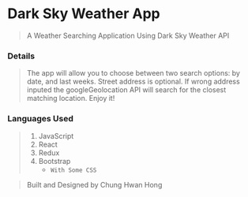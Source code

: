 # Dark Sky Weather App

> A Weather Searching Application Using Dark Sky Weather API


### Details 
> The app will allow you to choose between two search options: by date, and last weeks. 
>Street address is optional. 
>If wrong address inputed the googleGeolocation API will search for the closest matching location. 
>Enjoy it!

### Languages Used

> 1. JavaScript
> 1. React
> 1. Redux 
> 1. Bootstrap
>    - `With Some CSS`

>Built and Designed by Chung Hwan Hong




